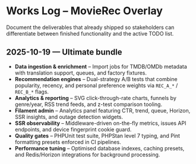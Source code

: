 # Works Log – MovieRec Overlay

Document the deliverables that already shipped so stakeholders can differentiate between finished functionality and the active TODO list.

## 2025-10-19 — Ultimate bundle
- **Data ingestion & enrichment** – Import jobs for TMDB/OMDb metadata with translation support, queues, and factory fixtures.
- **Recommendation engines** – Dual-strategy A/B tests that combine popularity, recency, and personal preference weights via `REC_A_*` / `REC_B_*` flags.
- **Analytics & reporting** – SVG click-through-rate charts, funnels by genre/year, RSS trend feeds, and z-test comparison tooling.
- **Filament admin** – Analytics panel featuring CTR, trend, queue, Horizon, SSR insights, and outage detection widgets.
- **SSR observability** – Middleware-driven on-the-fly metrics, issues API endpoints, and device fingerprint cookie guard.
- **Quality gates** – PHPUnit test suite, PHPStan level 7 typing, and Pint formatting presets enforced in CI pipelines.
- **Performance tuning** – Optimised database indexes, caching presets, and Redis/Horizon integrations for background processing.
